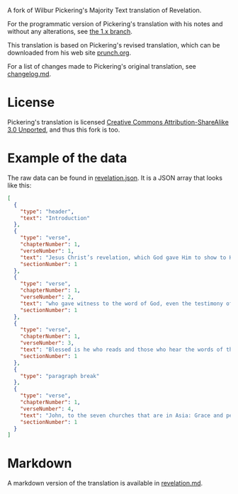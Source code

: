 A fork of Wilbur Pickering's Majority Text translation of Revelation.

For the programmatic version of Pickering's translation with his notes and without any alterations, see [the 1.x branch](https://github.com/TehShrike/pickering-majority-text-revelation/tree/1.x).

This translation is based on Pickering's revised translation, which can be downloaded from his web site [prunch.org](http://www.prunch.org/new-translation-of-the-nt.php).

For a list of changes made to Pickering's original translation, see [changelog.md](./changelog.md).

# License

Pickering's translation is licensed [Creative Commons Attribution-ShareAlike 3.0 Unported](https://creativecommons.org/licenses/by-sa/3.0/), and thus this fork is too.

# Example of the data

The raw data can be found in [revelation.json](./revelation.json).  It is a JSON array that looks like this:

```json
[
  {
    "type": "header",
    "text": "Introduction"
  },
  {
    "type": "verse",
    "chapterNumber": 1,
    "verseNumber": 1,
    "text": "Jesus Christ’s revelation, which God gave Him to show to His slaves —things that must occur shortly. And He communicated it, sending it by His angel to His slave John,",
    "sectionNumber": 1
  },
  {
    "type": "verse",
    "chapterNumber": 1,
    "verseNumber": 2,
    "text": "who gave witness to the word of God, even the testimony of Jesus Christ —the things that He saw, both things that are and those that must happen after these.",
    "sectionNumber": 1
  },
  {
    "type": "verse",
    "chapterNumber": 1,
    "verseNumber": 3,
    "text": "Blessed is he who reads and those who hear the words of the prophecy, and keep the things that are written in it; because the time is near.",
    "sectionNumber": 1
  },
  {
    "type": "paragraph break"
  },
  {
    "type": "verse",
    "chapterNumber": 1,
    "verseNumber": 4,
    "text": "John, to the seven churches that are in Asia: Grace and peace to you from Him who is and who was and who is coming, and from the seven-fold Spirit who is before His throne,",
    "sectionNumber": 1
  }
]
```

# Markdown

A markdown version of the translation is available in [revelation.md](./revelation.md).
